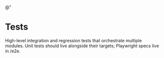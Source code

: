 @"

# Tests

High-level integration and regression tests that orchestrate multiple modules. Unit tests should live alongside their targets; Playwright specs live in /e2e.
